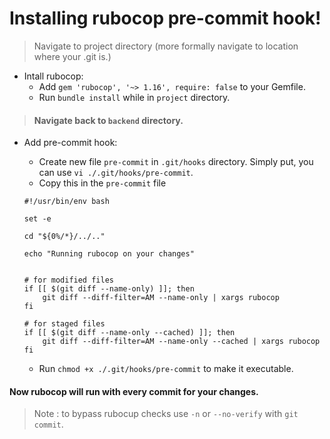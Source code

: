 # Installing rubocop pre-commit hook!

> Navigate to project directory (more formally navigate to location where your .git is.)


+ Intall rubocop:
    - Add `gem 'rubocop', '~> 1.16', require: false` to your Gemfile.
    - Run `bundle install` while in `project` directory.

> #### Navigate back to `backend` directory.

+ Add pre-commit hook:
    - Create new file `pre-commit` in `.git/hooks` directory. Simply put, you can use `vi ./.git/hooks/pre-commit`.
    - Copy this in the `pre-commit` file

    ```shell
  #!/usr/bin/env bash

    set -e

    cd "${0%/*}/../.."

    echo "Running rubocop on your changes"


    # for modified files
    if [[ $(git diff --name-only) ]]; then
        git diff --diff-filter=AM --name-only | xargs rubocop
    fi

    # for staged files
    if [[ $(git diff --name-only --cached) ]]; then
        git diff --diff-filter=AM --name-only --cached | xargs rubocop
    fi
    
    ```

    - Run `chmod +x ./.git/hooks/pre-commit` to make it executable.




#### Now rubocop will run with every commit for your changes.

> Note : to bypass rubocup checks use `-n` or `--no-verify` with `git commit`.


